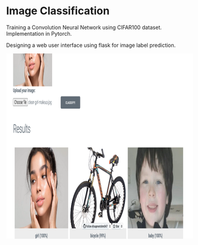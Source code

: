 # Image Classification 
Training a Convolution Neural Network using CIFAR100 dataset. Implementation in Pytorch.

Designing a web user interface using flask for image label prediction.

<img src="https://github.com/supreetshm947/ImageClassificationPytorch/blob/main/screen.png" width="900" height="500" />
